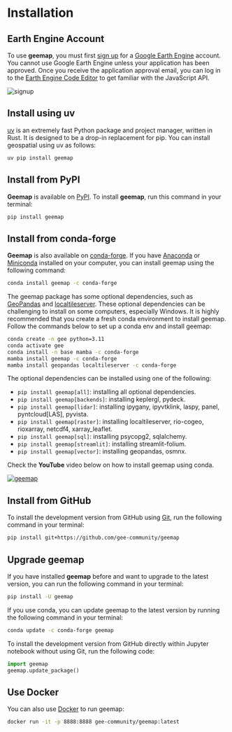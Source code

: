 # Installation

## Earth Engine Account

To use **geemap**, you must first [sign up](https://earthengine.google.com/signup/) for a [Google Earth Engine](https://earthengine.google.com/) account.
You cannot use Google Earth Engine unless your application has been approved. Once you receive the application approval email, you can log in to
the [Earth Engine Code Editor](https://code.earthengine.google.com/) to get familiar with the JavaScript API.

![signup](https://i.imgur.com/ng0FzUT.png)

## Install using uv

[uv](https://docs.astral.sh/uv) is an extremely fast Python package and project manager, written in Rust. It is designed to be a drop-in replacement for pip. You can install geospatial using uv as follows:

```bash
uv pip install geemap
```

## Install from PyPI

**Geemap** is available on [PyPI](https://pypi.org/project/geemap/). To install **geemap**, run this command in your terminal:

```bash
pip install geemap
```

## Install from conda-forge

**Geemap** is also available on [conda-forge](https://anaconda.org/conda-forge/geemap). If you have
[Anaconda](https://www.anaconda.com/download) or [Miniconda](https://docs.anaconda.com/free/miniconda) installed on your computer, you can install geemap using the following command:

```bash
conda install geemap -c conda-forge
```

The geemap package has some optional dependencies, such as [GeoPandas](https://geopandas.org) and [localtileserver](https://github.com/banesullivan/localtileserver). These optional dependencies can be challenging to install on some computers, especially Windows. It is highly recommended that you create a fresh conda environment to install geemap. Follow the commands below to set up a conda env and install geemap:

```bash
conda create -n gee python=3.11
conda activate gee
conda install -n base mamba -c conda-forge
mamba install geemap -c conda-forge
mamba install geopandas localtileserver -c conda-forge
```

The optional dependencies can be installed using one of the following:

-   `pip install geemap[all]`: installing all optional dependencies.
-   `pip install geemap[backends]`: installing keplergl, pydeck.
-   `pip install geemap[lidar]`: installing ipygany, ipyvtklink, laspy, panel, pyntcloud[LAS], pyvista.
-   `pip install geemap[raster]`: installing localtileserver, rio-cogeo, rioxarray, netcdf4, xarray_leaflet.
-   `pip install geemap[sql]`: installing psycopg2, sqlalchemy.
-   `pip install geemap[streamlit]`: installing streamlit-folium.
-   `pip install geemap[vector]`: installing geopandas, osmnx.

Check the **YouTube** video below on how to install geemap using conda.

[![geemap](https://img.youtube.com/vi/h0pz3S6Tvx0/0.jpg)](https://www.youtube.com/watch?v=h0pz3S6Tvx0 "Install geemap")

## Install from GitHub

To install the development version from GitHub using [Git](https://git-scm.com/), run the following command in your terminal:

```bash
pip install git+https://github.com/gee-community/geemap
```

## Upgrade geemap

If you have installed **geemap** before and want to upgrade to the latest version, you can run the following command in your terminal:

```bash
pip install -U geemap
```

If you use conda, you can update geemap to the latest version by running the following command in your terminal:

```bash
conda update -c conda-forge geemap
```

To install the development version from GitHub directly within Jupyter notebook without using Git, run the following code:

```python
import geemap
geemap.update_package()
```

## Use Docker

You can also use [Docker](https://hub.docker.com/r/gee-community/geemap/) to run geemap:

```bash
docker run -it -p 8888:8888 gee-community/geemap:latest
```
